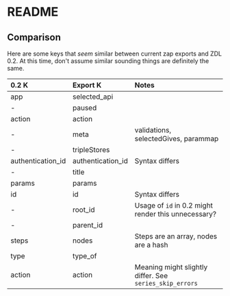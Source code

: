 # README

## Comparison

Here are some keys that _seem_ similar between current zap exports and ZDL 0.2. At this time, don't assume similar sounding things are definitely the same.

| 0.2 K             | Export  K         | Notes                                                   |
|:------------------|:------------------|:--------------------------------------------------------|
| app               | selected_api      |                                                         |
| -                 | paused            |                                                         |
| action            | action            |                                                         |
| -                 | meta              | validations, selectedGives, parammap                    |
| -                 | tripleStores      |                                                         |
| authentication_id | authentication_id | Syntax differs                                          |
| -                 | title             |                                                         |
| params            | params            |                                                         |
| id                | id                | Syntax differs                                          |
| -                 | root_id           | Usage of `id` in 0.2 might render this unnecessary?     |
| -                 | parent_id         |                                                         |
| steps             | nodes             | Steps are an array, nodes are a hash                    |
| type              | type_of           |                                                         |
| action            | action            | Meaning might slightly differ. See `series_skip_errors` |

